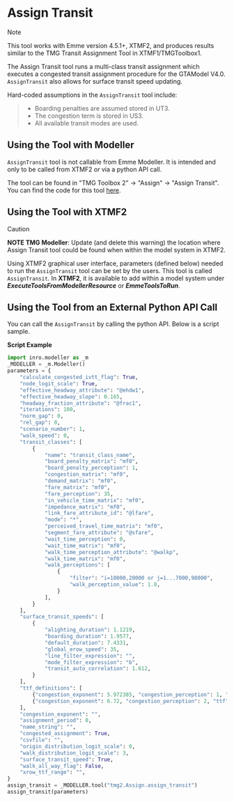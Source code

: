 # **Assign Transit**
> [!NOTE]
>This tool works with Emme version 4.5.1+, XTMF2, and produces results similar to the TMG Transit Assignment Tool in XTMF1/TMGToolbox1.

The Assign Transit tool runs a multi-class transit assignment which executes a congested transit assignment procedure for the GTAModel V4.0. `AssignTransit` also allows for surface transit speed updating.

Hard-coded assumptions in the `AssignTransit` tool include:
  > * Boarding penalties are assumed stored in UT3. 
  > * The congestion term is stored in US3.
  > * All available transit modes are used.

## **Using the Tool with Modeller**
`AssignTransit` tool is not callable from Emme Modeller. It is intended and only to be called from XTMF2 or via a python API call.

The tool can be found in "TMG Toolbox 2" -> "Assign" -> "Assign Transit". You can
find the code for this tool [here](https://github.com/TravelModellingGroup/TMG.EMME/blob/master/TMG.EMME/TMGToolbox2/src/Assign/assign_transit.py).

## **Using the Tool with XTMF2**
> [!CAUTION]
> **NOTE TMG Modeller**: Update (and delete this warning) the location where Assign Transit tool could be found when within the model system in XTMF2.

Using XTMF2 graphical user interface, parameters (defined below) needed to run the `AssignTransit` tool can be set by the users. This tool is called `AssignTransit`. In **XTMF2**, it is available to add within a model system under ***ExecuteToolsFromModellerResource*** or ***EmmeToolsToRun***.

## **Using the Tool from an External Python API Call**
You can call the `AssignTransit` by calling the python API. Below is a script sample.

**Script Example**
```python
import inro.modeller as _m
_MODELLER = _m.Modeller()
parameters = {
    "calculate_congested_ivtt_flag": True,
    "node_logit_scale": True,
    "effective_headway_attribute": "@ehdw1",
    "effective_headway_slope": 0.165,
    "headway_fraction_attribute": "@frac1",
    "iterations": 100,
    "norm_gap": 0,
    "rel_gap": 0,
    "scenario_number": 1,
    "walk_speed": 0,
    "transit_classes": [
        {
            "name": "transit_class_name",
            "board_penalty_matrix": "mf0",
            "board_penalty_perception": 1,
            "congestion_matrix": "mf0",
            "demand_matrix": "mf0",
            "fare_matrix": "mf0",
            "fare_perception": 35,
            "in_vehicle_time_matrix": "mf0",
            "impedance_matrix": "mf0",
            "link_fare_attribute_id": "@lfare",
            "mode": "*",
            "perceived_travel_time_matrix": "mf0",
            "segment_fare_attribute": "@sfare",
            "wait_time_perception": 0,
            "wait_time_matrix": "mf0",
            "walk_time_perception_attribute": "@walkp",
            "walk_time_matrix": "mf0",
            "walk_perceptions": [
                {
                    "filter": "i=10000,20000 or j=1...7000,98000",
                    "walk_perception_value": 1.8,
                }
            ],
        }
    ],
    "surface_transit_speeds": [
        {
            "alighting_duration": 1.1219,
            "boarding_duration": 1.9577,
            "default_duration": 7.4331,
            "global_erow_speed": 35,
            "line_filter_expression": "",
            "mode_filter_expression": "b",
            "transit_auto_correlation": 1.612,
        }
    ],
    "ttf_definitions": [
        {"congestion_exponent": 5.972385, "congestion_perception": 1, "ttf": 1},
        {"congestion_exponent": 6.72, "congestion_perception": 2, "ttf": 2}
    ],
    "congestion_exponent": "",
    "assignment_period": 0,
    "name_string": "",
    "congested_assignment": True,
    "csvfile": "",
    "origin_distribution_logit_scale": 0,
    "walk_distribution_logit_scale": 3,
    "surface_transit_speed": True,
    "walk_all_way_flag": False,
    "xrow_ttf_range": "",
}
assign_transit = _MODELLER.tool("tmg2.Assign.assign_transit")
assign_transit(parameters)
```